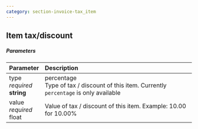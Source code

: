 ```yaml
---
category: section-invoice-tax_item
---
```


## Item tax/discount

##### Parameters

| Parameter | Description |
|:---|:---|
|type<br>*required*<br>**string**| percentage<br>Type of tax / discount of this item. Currently ```percentage``` is only available |
|value<br>*required*<br>float| Value of tax / discount of this item. Example: 10.00 for 10.00% |
